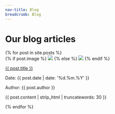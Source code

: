 ```yaml
---
nav-title: Blog
breadcrumb: Blog
---
```


<h1> Our blog articles </h1>

<section class="post-list">
  {% for post in site.posts %}
      <section class="post"> 
        {% if post.image %}
          <img class="image" src="{{ site.baseurl }}/images/posts/{{ post.image }}"/>
        {% else %}
          <img class="image" src="{{ site.baseurl }}/images/blog.jpg"/>
        {% endif %}  
          <p class="title"> <a href="{{ post.url | prepend: site.baseurl }}">{{ post.title }}</a> </p>
          <p class="date"> Date: {{ post.date | date: '%d.%m.%Y' }} </p>
          <p class="author"> Author: {{ post.author }} </p>
          <p class="excerpt"> {{ post.content | strip_html | truncatewords: 30 }} </p>
      </section>
  {% endfor %}
</section>
